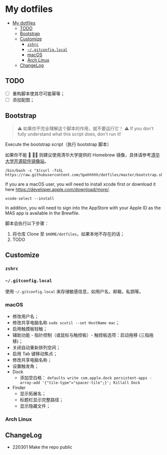 # My dotfiles

- [My dotfiles](#my-dotfiles)
    - [TODO](#todo)
    - [Bootstrap](#bootstrap)
    - [Customize](#customize)
        - [`zshrc`](#zshrc)
        - [`~/.gitconfig.local`](#gitconfiglocal)
        - [macOS](#macos)
        - [Arch Linux](#arch-linux)
    - [ChangeLog](#changelog)

## TODO

- [ ] 重构脚本使其尽可能幂等；
- [ ] 添加配图；

## Bootstrap

> ⚠️ 如果你不完全理解这个脚本的作用，就不要运行它！
> ⚠️ If you don't fully understand what this script does, don't run it!

Execute the bootstrap script（执行 bootstrap 脚本）

如果你不能 🔬 🧗‍♀️ 则建议使用清华大学提供的 Homebrew 镜像，具体请参考[清华大学开源软件镜像站](https://mirrors.tuna.tsinghua.edu.cn/help/homebrew/)。

```shell
/bin/bash -c "$(curl -fsSL https://raw.githubusercontent.com/Spehhhhh/dotfiles/master/bootstrap.sh)"
```

If you are a macOS user, you will need to install xcode first or download it here  <https://developer.apple.com/download/more/>.

```shell
xcode-select --install
```

In addition, you will need to sign into the AppStore with your Apple ID as the MAS app is available in the Brewfile.

脚本会执行以下步骤：

1. 将仓库 Clone 至 `$HOME/dotfiles`，如果本地不存在的话；
2. TODO

## Customize

### `zshrc`

### `~/.gitconfig.local`

使用 `~/.gitconfig.local` 来存储敏感信息，如用户名，邮箱，私钥等。

### macOS

- 修改用户名；
- 修改共享电脑名称 `sudo scutil --set HostName mac`；
- 启用触摸板轻触；
- 辅助功能 - 指针控制（或鼠标与触控板）- 触控板选项：启动拖移 (三指拖移)；
- 关闭自动重新排列空间；
- 启用 Tab 键移动焦点；
- 修改共享电脑名称；
- 设置触发角；
- Dock
    - 添加空白格： `defaults write com.apple.dock persistent-apps -array-add '{"tile-type"="spacer-tile";}'; Killall Dock`
- Finder
    - 显示拓展名；
    - 标题栏显示完整路径；
    - 显示隐藏文件；

### Arch Linux

## ChangeLog

- 220301 Make the repo public
